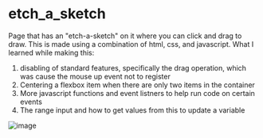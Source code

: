 # etch_a_sketch

Page that has an "etch-a-sketch" on it where you can click and drag to draw. This is made using a combination of html, css, and javascript. What I learned while making this: 
1. disabling of standard features, specifically the drag operation, which was cause the mouse up event not to register
2. Centering a flexbox item when there are only two items in the container
3. More javascript functions and event listners to help run code on certain events
4. The range input and how to get values from this to update a variable

![image](https://user-images.githubusercontent.com/77376019/204077357-7ddee642-d025-4895-9ebe-f6251d32144f.png)
